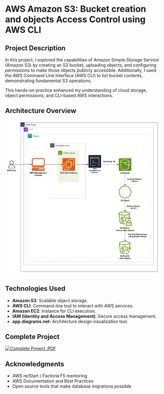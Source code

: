 # AWS Amazon S3: Bucket creation and objects Access Control using AWS CLI #

## Project Description

In this project, I explored the capabilities of Amazon Simple Storage Service (Amazon S3) by
creating an S3 bucket, uploading objects, and configuring permissions to make those objects
publicly accessible. Additionally, I used the AWS Command Line Interface (AWS CLI) to list
bucket contents, demonstrating fundamental S3 operations.

This hands-on practice enhanced my understanding of cloud storage, object permissions, and
CLI-based AWS interactions.

## Architecture Overview

![Architecture Overview](Images/S3_architecture.png)

## Technologies Used

- **Amazon S3**: Scalable object storage.
- **AWS CLI**: Command-line tool to interact with AWS services.
- **Amazon EC2**: Instance for CLI execution.
- **IAM (Identity and Access Management)**: Secure access management.
- **app.diagrams.net**: Architecture design visualization tool.

## Complete Project

[![Complete Project .PDF](https://img.shields.io/badge/-Complete%20Project%20.PDF-232F3E?style=for-the-badge&logo=amazon-aws&logoColor=orange)](https://github.com/juleannynavas/-aws-s3-creation-objects-access-control-aws-cli/blob/main/S3_IAM_CLI%20.pdf)

## Acknowledgments

- AWS re/Start / Factoría F5 mentoring
- AWS Documentation and Best Practices
- Open source tools that make database migrations possible
